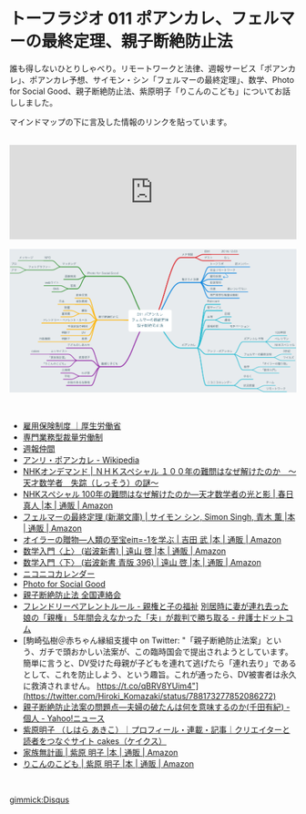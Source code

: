# トーフラジオ 011 ポアンカレ、フェルマーの最終定理、親子断絶防止法

誰も得しないひとりしゃべり。リモートワークと法律、週報サービス「ポアンカレ」、ポアンカレ予想、サイモン・シン「フェルマーの最終定理」、数学、Photo for Social Good、親子断絶防止法、紫原明子「りこんのこども」についてお話ししました。

マインドマップの下に言及した情報のリンクを貼っています。

<br />

<iframe width="100%" height="166" scrolling="no" frameborder="no" src="https://w.soundcloud.com/player/?url=https%3A//api.soundcloud.com/tracks/296081869&amp;color=ff5500&amp;auto_play=false&amp;hide_related=false&amp;show_comments=true&amp;show_user=true&amp;show_reposts=false"></iframe>

<br />

![Mind Map](/radio/images/011.png)

<br />

* [雇用保険制度 ｜厚生労働省](http://www.mhlw.go.jp/stf/seisakunitsuite/bunya/koyou_roudou/koyou/koyouhoken/)
* [専門業務型裁量労働制](http://www.mhlw.go.jp/general/seido/roudou/senmon/)
* [週報仲間](https://bellflower.dodgson.org/%E9%80%B1%E5%A0%B1%E4%BB%B2%E9%96%93-a799ad07f349#.w78fxif74)
* [アンリ・ポアンカレ - Wikipedia](https://ja.wikipedia.org/wiki/%E3%82%A2%E3%83%B3%E3%83%AA%E3%83%BB%E3%83%9D%E3%82%A2%E3%83%B3%E3%82%AB%E3%83%AC)
* [NHKオンデマンド | ＮＨＫスペシャル １００年の難問はなぜ解けたのか　～天才数学者　失踪（しっそう）の謎～](https://www.nhk-ondemand.jp/goods/G2011034655SA000/)
* [NHKスペシャル 100年の難問はなぜ解けたのか―天才数学者の光と影 | 春日 真人 |本 | 通販 | Amazon](https://www.amazon.co.jp/dp/4140812826)
* [フェルマーの最終定理 (新潮文庫) | サイモン シン, Simon Singh, 青木 薫 |本 | 通販 | Amazon](https://www.amazon.co.jp/dp/4102159711)
* [オイラーの贈物―人類の至宝eiπ=-1を学ぶ | 吉田 武 |本 | 通販 | Amazon](https://www.amazon.co.jp/dp/448601863X)
* [数学入門〈上〉 (岩波新書) | 遠山 啓 |本 | 通販 | Amazon](https://www.amazon.co.jp/dp/4004160049)
* [数学入門〈下〉 (岩波新書 青版 396) | 遠山 啓 |本 | 通販 | Amazon](https://www.amazon.co.jp/dp/4004160057)
* [ニコニコカレンダー](http://www.geocities.jp/nikonikocalendar/index_ja.html)
* [Photo for Social Good](http://photo.4sg.jp/)
* [親子断絶防止法 全国連絡会](http://oyako-law.org/)
* [フレンドリーペアレントルール - 親権と子の福祉](http://shinken.wiki.fc2.com/wiki/%E3%83%95%E3%83%AC%E3%83%B3%E3%83%89%E3%83%AA%E3%83%BC%E3%83%9A%E3%82%A2%E3%83%AC%E3%83%B3%E3%83%88%E3%83%AB%E3%83%BC%E3%83%AB)
[別居時に妻が連れ去った娘の「親権」 5年間会えなかった「夫」が裁判で勝ち取る - 弁護士ドットコム](https://www.bengo4.com/c_3/c_1150/n_4477/)
* [駒崎弘樹＠赤ちゃん縁組支援中 on Twitter: "「親子断絶防止法案」という、ガチで頭おかしい法案が、この臨時国会で提出されようとしています。簡単に言うと、DV受けた母親が子どもを連れて逃げたら「連れ去り」であるとして、これを防止しよう、という趣旨。これが通ったら、DV被害者は永久に救済されません。 https://t.co/qBRV8YUim4"](https://twitter.com/Hiroki_Komazaki/status/788173277852086272)
* [親子断絶防止法案の問題点―夫婦の破たんは何を意味するのか(千田有紀) - 個人 - Yahoo!ニュース](http://bylines.news.yahoo.co.jp/sendayuki/20161018-00063335/)
* [紫原明子 （しはら あきこ）｜プロフィール・連載・記事｜クリエイターと読者をつなぐサイト cakes（ケイクス）](https://cakes.mu/creators/760)
*  [家族無計画 | 紫原 明子 |本 | 通販 | Amazon](https://www.amazon.co.jp/dp/4255009295)
* [りこんのこども | 紫原 明子 |本 | 通販 | Amazon](https://www.amazon.co.jp/dp/4838728417)

<br />

[gimmick:Disqus](tofulab)
